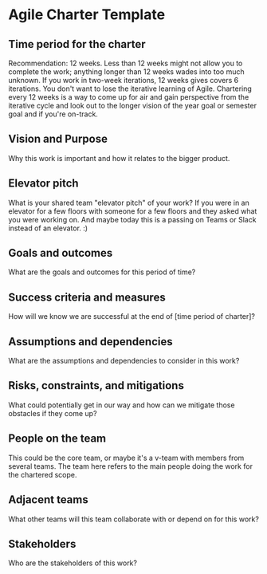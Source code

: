 # Agile Charter Template

## Time period for the charter
Recommendation: 12 weeks. Less than 12 weeks might not allow you to complete the work; anything longer than 12 weeks wades into too much unknown. If you work in two-week iterations, 12 weeks gives covers 6 iterations. You don't want to lose the iterative learning of Agile. Chartering every 12 weeks is a way to come up for air and gain perspective from the iterative cycle and look out to the longer vision of the year goal or semester goal and if you're on-track.

## Vision and Purpose
Why this work is important and how it relates to the bigger product. 

## Elevator pitch
What is your shared team "elevator pitch" of your work? If you were in an elevator for a few floors with someone for a few floors and they asked what you were working on. And maybe today this is a passing on Teams or Slack instead of an elevator. :)

## Goals and outcomes
What are the goals and outcomes for this period of time?

## Success criteria and measures
How will we know we are successful at the end of [time period of charter]?

## Assumptions and dependencies
What are the assumptions and dependencies to consider in this work?

## Risks, constraints, and mitigations
What could potentially get in our way and how can we mitigate those obstacles if they come up?

## People on the team
This could be the core team, or maybe it's a v-team with members from several teams. The team here refers to the main people doing the work for the chartered scope.

## Adjacent teams
What other teams will this team collaborate with or depend on for this work?

## Stakeholders
Who are the stakeholders of this work?
